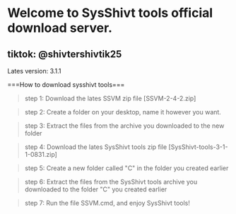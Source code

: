 # Welcome to SysShivt tools official download server.
## tiktok: @shivtershivtik25

Lates version: 3.1.1


===How to download sysshivt tools===

>   step 1: Download the lates SSVM zip file [SSVM-2-4-2.zip]
           
>   step 2: Create a folder on your desktop, name it however you want.
   
>   step 3: Extract the files from the archive you downloaded to the new folder
   
>   step 4: Download the lates SysShivt tools zip file [SysShivt-tools-3-1-1-0831.zip]
   
>   step 5: Create a new folder called "C" in the folder you created earlier
   
>   step 6: Extract the files from the SysShivt tools archive you downloaded to the folder "C" you created earlier
   
>   step 7: Run the file SSVM.cmd, and enjoy SysShivt tools!
  
